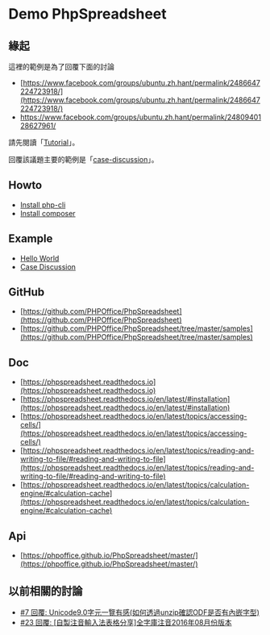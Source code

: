 
# Demo PhpSpreadsheet

## 緣起

這裡的範例是為了回覆下面的討論

* [https://www.facebook.com/groups/ubuntu.zh.hant/permalink/2486647224723918/](https://www.facebook.com/groups/ubuntu.zh.hant/permalink/2486647224723918/)
* https://www.facebook.com/groups/ubuntu.zh.hant/permalink/2480940128627961/

請先閱讀「[Tutorial](Tutorial.md)」。

回覆該議題主要的範例是「[case-discussion](case-discussion)」。

## Howto

* [Install php-cli](../demo-install-php-cli)
* [Install composer](../demo-install-composer)


## Example

* [Hello World](hello-world)
* [Case Discussion](case-discussion)


## GitHub

* [https://github.com/PHPOffice/PhpSpreadsheet](https://github.com/PHPOffice/PhpSpreadsheet)
* [https://github.com/PHPOffice/PhpSpreadsheet/tree/master/samples](https://github.com/PHPOffice/PhpSpreadsheet/tree/master/samples)


## Doc

* [https://phpspreadsheet.readthedocs.io](https://phpspreadsheet.readthedocs.io)
* [https://phpspreadsheet.readthedocs.io/en/latest/#installation](https://phpspreadsheet.readthedocs.io/en/latest/#installation)
* [https://phpspreadsheet.readthedocs.io/en/latest/topics/accessing-cells/](https://phpspreadsheet.readthedocs.io/en/latest/topics/accessing-cells/)
* [https://phpspreadsheet.readthedocs.io/en/latest/topics/reading-and-writing-to-file/#reading-and-writing-to-file](https://phpspreadsheet.readthedocs.io/en/latest/topics/reading-and-writing-to-file/#reading-and-writing-to-file)
* [https://phpspreadsheet.readthedocs.io/en/latest/topics/calculation-engine/#calculation-cache](https://phpspreadsheet.readthedocs.io/en/latest/topics/calculation-engine/#calculation-cache)


## Api

* [https://phpoffice.github.io/PhpSpreadsheet/master/](https://phpoffice.github.io/PhpSpreadsheet/master/)


## 以前相關的討論

* [#7 回覆: Unicode9.0字元一覽有感(如何透過unzip確認ODF是否有內嵌字型)](https://www.ubuntu-tw.org/modules/newbb/viewtopic.php?post_id=354988#forumpost354988)
* [#23 回覆: [自製注音輸入法表格分享]全字庫注音2016年08月份版本](https://www.ubuntu-tw.org/modules/newbb/viewtopic.php?post_id=354760#forumpost354760)
